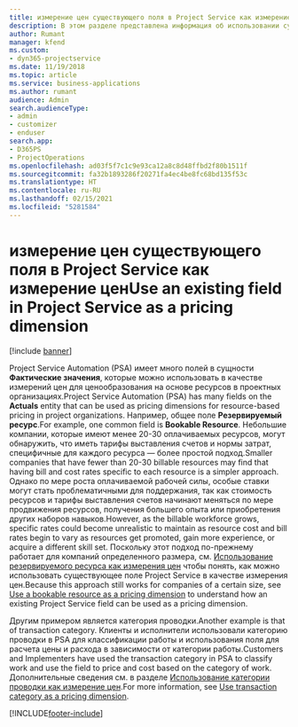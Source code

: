 ```yaml
---
title: измерение цен существующего поля в Project Service как измерение цен
description: В этом разделе представлена информация об использовании существующих полей Project Service в качестве измерений цен.
author: Rumant
manager: kfend
ms.custom:
- dyn365-projectservice
ms.date: 11/19/2018
ms.topic: article
ms.service: business-applications
ms.author: rumant
audience: Admin
search.audienceType:
- admin
- customizer
- enduser
search.app:
- D365PS
- ProjectOperations
ms.openlocfilehash: ad03f5f7c1c9e93ca12a8c8d48ffbd2f80b1511f
ms.sourcegitcommit: fa32b1893286f20271fa4ec4be8fc68bd135f53c
ms.translationtype: HT
ms.contentlocale: ru-RU
ms.lasthandoff: 02/15/2021
ms.locfileid: "5281584"
---
```

# <a name="use-an-existing-field-in-project-service-as-a-pricing-dimension"></a><span data-ttu-id="e02b1-103">измерение цен существующего поля в Project Service как измерение цен</span><span class="sxs-lookup"><span data-stu-id="e02b1-103">Use an existing field in Project Service as a pricing dimension</span></span>

[!include [banner](../includes/psa-now-project-operations.md)]

<span data-ttu-id="e02b1-104">Project Service Automation (PSA) имеет много полей в сущности **Фактические значения**, которые можно использовать в качестве измерений цен для ценообразования на основе ресурсов в проектных организациях.</span><span class="sxs-lookup"><span data-stu-id="e02b1-104">Project Service Automation (PSA) has many fields on the **Actuals** entity that can be used as pricing dimensions for resource-based pricing in project organizations.</span></span> <span data-ttu-id="e02b1-105">Например, общее поле **Резервируемый ресурс**.</span><span class="sxs-lookup"><span data-stu-id="e02b1-105">For example, one common field is **Bookable Resource**.</span></span> <span data-ttu-id="e02b1-106">Небольшие компании, которые имеют менее 20-30 оплачиваемых ресурсов, могут обнаружить, что иметь тарифы выставления счетов и нормы затрат, специфичные для каждого ресурса — более простой подход.</span><span class="sxs-lookup"><span data-stu-id="e02b1-106">Smaller companies that have fewer than 20-30 billable resources may find that having bill and cost rates specific to each resource is a simpler approach.</span></span> <span data-ttu-id="e02b1-107">Однако по мере роста оплачиваемой рабочей силы, особые ставки могут стать проблематичными для поддержания, так как стоимость ресурсов и тарифы выставления счетов начинают меняться по мере продвижения ресурсов, получения большего опыта или приобретения других наборов навыков.</span><span class="sxs-lookup"><span data-stu-id="e02b1-107">However, as the billable workforce grows, specific rates could become unrealistic to maintain as resource cost and bill rates begin to vary as resources get promoted, gain more experience, or acquire a different skill set.</span></span> <span data-ttu-id="e02b1-108">Поскольку этот подход по-прежнему работает для компаний определенного размера, см. [Использование резервируемого ресурса как измерения цен](bookable-resource-pricing-dimension.md) чтобы понять, как можно использовать существующее поле Project Service в качестве измерения цен.</span><span class="sxs-lookup"><span data-stu-id="e02b1-108">Because this approach still works for companies of a certain size, see [Use a bookable resource as a pricing dimension](bookable-resource-pricing-dimension.md) to understand how an existing Project Service field can be used as a pricing dimension.</span></span>

<span data-ttu-id="e02b1-109">Другим примером является категория проводки.</span><span class="sxs-lookup"><span data-stu-id="e02b1-109">Another example is that of transaction category.</span></span> <span data-ttu-id="e02b1-110">Клиенты и исполнители использовали категорию проводки в PSA для классификации работы и использования поля для расчета цены и расхода в зависимости от категории работы.</span><span class="sxs-lookup"><span data-stu-id="e02b1-110">Customers and Implementers have used the transaction category in PSA to classify work and use the field to price and cost based on the category of work.</span></span> <span data-ttu-id="e02b1-111">Дополнительные сведения см. в разделе [Использование категории проводки как измерение цен](transaction-category-pricing-dimension.md).</span><span class="sxs-lookup"><span data-stu-id="e02b1-111">For more information, see [Use transaction category as a pricing dimension](transaction-category-pricing-dimension.md).</span></span>


[!INCLUDE[footer-include](../includes/footer-banner.md)]